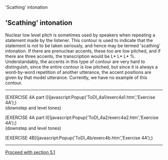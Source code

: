 'Scathing' intonation <!-- var popWin // because of the closepopWin() //function it has to be declare global function Popup(URL,NAME) { // alert(URL + NAME); //This opens the window Settings = "toolbar=0, location=0,menubar=0,scrollbars=1," + "left=50,top=20,resizable=1,width=750,height=550" popWin = window.open(URL,"",Settings); popWin.focus(); } function closepopWin() { //This function will close the popup window popWin.close() } function FrameUpdate(URL1, URL2) { parent.audio.location.href = URL1; parent.display.location.href = URL2; } // -->

'Scathing' intonation
---------------------

Nuclear low level pitch is sometimes used by speakers when repeating a statement made by the listener. This contour is used to indicate that the statement is not to be taken seriously, and hence may be termed 'scathing' intonation. If there are prenuclear accents, these too are low pitched, and if there are three accents, the transcription would be L\* L\* L\* %. Understandably, the accents in this type of contour are very hard to distinguish, since the entire contour is low pitched, but since it is always a word-by-word repetition of another utterance, the accent positions are given by that model utterance. Currently, we have no example of this contour.

* * *

[EXERCISE 4A part I](javascript:Popup('ToDI_4a1/exerc4a1.htm','Exercise 4A');)  
(downstep and level tones)

[EXERCISE 4A part II](javascript:Popup('ToDI_4a2/exerc4a2.htm','Exercise 4A');)  
(downstep and level tones)

[EXERCISE 4B](javascript:Popup('ToDI_4b/exerc4b.htm','Exercise 4A');)  

* * *

[Proceed with section 5.1](rise1.htm)
